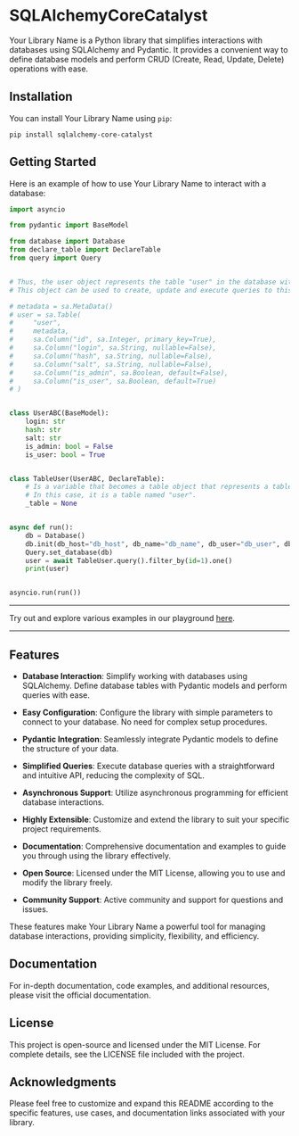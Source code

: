 # SQLAlchemyCoreCatalyst

Your Library Name is a Python library that simplifies interactions with databases using SQLAlchemy and Pydantic. It provides a convenient way to define database models and perform CRUD (Create, Read, Update, Delete) operations with ease.

## Installation

You can install Your Library Name using `pip`:

```shell
pip install sqlalchemy-core-catalyst
```
## Getting Started

Here is an example of how to use Your Library Name to interact with a database:

```python
import asyncio

from pydantic import BaseModel

from database import Database
from declare_table import DeclareTable
from query import Query


# Thus, the user object represents the table "user" in the database with defined columns and their properties.
# This object can be used to create, update and execute queries to this table in SQLAlchemy.

# metadata = sa.MetaData()
# user = sa.Table(
#     "user",
#     metadata,
#     sa.Column("id", sa.Integer, primary_key=True),
#     sa.Column("login", sa.String, nullable=False),
#     sa.Column("hash", sa.String, nullable=False),
#     sa.Column("salt", sa.String, nullable=False),
#     sa.Column("is_admin", sa.Boolean, default=False),
#     sa.Column("is_user", sa.Boolean, default=True)
# )


class UserABC(BaseModel):
    login: str
    hash: str
    salt: str
    is_admin: bool = False
    is_user: bool = True


class TableUser(UserABC, DeclareTable):
    # Is a variable that becomes a table object that represents a table in the database.
    # In this case, it is a table named "user".
    _table = None


async def run():
    db = Database()
    db.init(db_host="db_host", db_name="db_name", db_user="db_user", db_pass="db_pass")
    Query.set_database(db)
    user = await TableUser.query().filter_by(id=1).one()
    print(user)


asyncio.run(run())
```
***
Try out and explore various examples in our playground [here](https://github.com/DimitryMelnichenkoXD/sqlalchemy_core_catalyst/tree/main/examples).
***

## Features

- **Database Interaction**: Simplify working with databases using SQLAlchemy. Define database tables with Pydantic models and perform queries with ease.

- **Easy Configuration**: Configure the library with simple parameters to connect to your database. No need for complex setup procedures.

- **Pydantic Integration**: Seamlessly integrate Pydantic models to define the structure of your data.

- **Simplified Queries**: Execute database queries with a straightforward and intuitive API, reducing the complexity of SQL.

- **Asynchronous Support**: Utilize asynchronous programming for efficient database interactions.

- **Highly Extensible**: Customize and extend the library to suit your specific project requirements.

- **Documentation**: Comprehensive documentation and examples to guide you through using the library effectively.

- **Open Source**: Licensed under the MIT License, allowing you to use and modify the library freely.

- **Community Support**: Active community and support for questions and issues.

These features make Your Library Name a powerful tool for managing database interactions, providing simplicity, flexibility, and efficiency.

## Documentation

For in-depth documentation, code examples, and additional resources, please visit the official documentation.

## License

This project is open-source and licensed under the MIT License. For complete details, see the LICENSE file included with the project.

## Acknowledgments

Please feel free to customize and expand this README according to the specific features, use cases, and documentation links associated with your library.